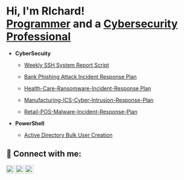 <h1>Hi, I'm RIchard! <br/><a href="https://github.com/elite-techs">Programmer</a> and a <a href="https://www.linkedin.com/in/prince-richard-/">Cybersecurity Professional</a> </h1>

- <b>CyberSecuity</b>

    - [Weekly SSH System Report Script](https://github.com/Elite-Techs/Weekly-SSH-System-Report-Script)

   - [Bank Phishing Attack Incident Response Plan](https://github.com/Elite-Techs/Financial-Incident-Response-Plan/blob/main/README_XYZ_Bank.md)

   - [Health-Care-Ransomware-Incident-Response Plan](https://github.com/Elite-Techs/XYZ-Health-Care-Ransomware-Incident-Response-Plan/blob/main/README_XYZ_Health_Care.md)
     
   - [Manufacturing-ICS-Cyber-Intrusion-Response-Plan](https://github.com/Elite-Techs/Manufacturing-ICS-Cyber-Intrusion-Response-Plan/blob/main/README_XYZ.md)
 
   - [Retail-POS-Malware-Incident-Response-Plan](https://github.com/Elite-Techs/XYZ-Retail-POS-Malware-Incident-Response-Plan/blob/main/README_XYZ_Retail.md)



- <b>PowerShell</b>

  - [Active Directory Bulk User Creation](https://github.com/Elite-Techs/ActiveDirectoryLab/blob/main/README.md)
    

<h2> 🤳 Connect with me:</h2>

[<img align="left" alt="Josh | Twitter" width="22px" src="https://cdn.jsdelivr.net/npm/simple-icons@v3/icons/twitter.svg" />][twitter]
[<img align="left" alt="Josh | LinkedIn" width="22px" src="https://cdn.jsdelivr.net/npm/simple-icons@v3/icons/linkedin.svg" />][linkedin]
[<img align="left" alt="Josh | Youtube" width="22px" src="https://cdn.jsdelivr.net/npm/simple-icons@v3/icons/youtube.svg" />][youtube]

[twitter]: https://x.com/TheEliteTechs
[linkedin]: https://www.linkedin.com/in/prince-richard-o
[youtube]: https://youtube.com/@elitestechs


